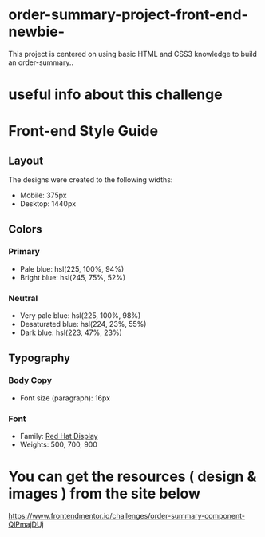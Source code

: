 # order-summary-project-front-end-newbie-
This project is centered on using basic HTML and CSS3 knowledge to build an order-summary..




# useful info about this challenge

# Front-end Style Guide

## Layout

The designs were created to the following widths:

- Mobile: 375px
- Desktop: 1440px

## Colors

### Primary

- Pale blue: hsl(225, 100%, 94%)
- Bright blue: hsl(245, 75%, 52%)

### Neutral

- Very pale blue: hsl(225, 100%, 98%)
- Desaturated blue: hsl(224, 23%, 55%)
- Dark blue: hsl(223, 47%, 23%)

## Typography

### Body Copy

- Font size (paragraph): 16px

### Font

- Family: [Red Hat Display](https://fonts.google.com/specimen/Red+Hat+Display)
- Weights: 500, 700, 900


# You can get the resources ( design & images ) from the site below

https://www.frontendmentor.io/challenges/order-summary-component-QlPmajDUj

